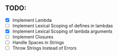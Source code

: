 ## TODO:
- [x] Implement Lambda
- [ ] Implement Lexical Scoping of defines in lambdas
- [x] Implement Lexical Scoping of lambda arguments
- [ ] Implement Closures
- [ ] Handle Spaces in Strings
- [ ] Throw Strings Instead of Errors
